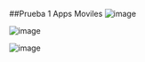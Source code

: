 ##Prueba 1 Apps Moviles
![image](https://github.com/user-attachments/assets/9e753567-c569-4116-9c41-64c5d53f166f)

![image](https://github.com/user-attachments/assets/881ba7fa-4ec8-49ef-8435-ff5ae99bce01)

![image](https://github.com/user-attachments/assets/76002a9e-c512-4a98-bfd4-12b1984eea96)
